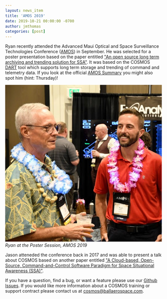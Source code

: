 ```yaml
---
layout: news_item
title: 'AMOS 2019'
date: 2019-10-21 00:00:00 -0700
author: jmthomas
categories: [post]
---
```


Ryan recently attended the Advanced Maui Optical and Space Surveillance Technologies Conference ([AMOS](https://amostech.com/)) in September. He was selected for a poster presentation based on the paper entitled ["An open source long term archiving and trending solution for SSA"](/assets/2017_AMOS_Paper.pdf). It was based on the COSMOS [DART](/docs/dart_overview/) tool which supports long term storage and trending of command and telemetry data. If you look at the official [AMOS Summary](/assets/RPT_2019_AMOS_SUMMARY.pdf) you might also spot him (hint: Thursday)!

![Ryan at AMOS](/img/2019_10_21_ryan_amos.jpg)<br/>
*Ryan at the Poster Session, AMOS 2019*

Jason atteneded the conference back in 2017 and was able to present a talk about COSMOS based on another paper entitled ["A Cloud-based, Open-Source, Command-and-Control Software Paradigm for Space Situational Awareness (SSA)"](/assets/2017_AMOS_Paper.pdf).

If you have a question, find a bug, or want a feature please use our [Github Issues](https://github.com/BallAerospace/COSMOS/issues). If you would like more information about a COSMOS training or support contract please contact us at <cosmos@ballaerospace.com>.
